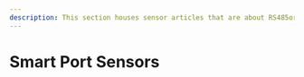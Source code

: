 ```yaml
---
description: This section houses sensor articles that are about RS485or smart port sensors.
---
```


# Smart Port Sensors

